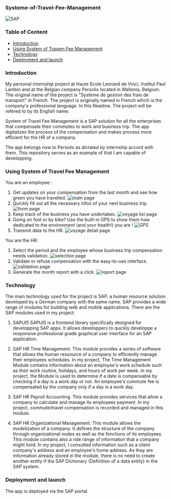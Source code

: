 ### Systeme-of-Travel-Fee-Management
![SAP](https://logos-download.com/wp-content/uploads/2016/08/SAP_logo.png)

### Table of Content
* [Introduction](#Introduction)
* [Using System of Travem Fee Management](#Using-System-of-Travel-Fee-Management)
* [Technology](#Technology)
* [Deployment and launch](#Deployment-and-launch)

### Introduction
My personal internship project at Haute Ecole Leonard de Vinci, Institut Paul Lambin and at the Belgian company Persolis located in Wallonia, Belgium. The original name of the project is "Système de gestion des frais de transport" in French. The project is originally named in French which is the company's professional language. In this Readme. The project will be refered to by its English name. 

System of Travel Fee Management is a SAP solution for all the enterprises that compensate their commutes to work and business trip. The app digitalizes the process of the compensation and makes process more efficient for the HR of a company.

The app belongs now to Persolis as dictated by internship accord with them. This repository serves as an example of that I am capable of developping. 

### Using System of Travel Fee Management
You are an employee : 
1. Get updates on your compensation from the last month and see how green you have travelled.
![main page](https://i.imgur.com/ep7OV1x.jpg?3)
2. Quickly fill out all the necessary infos of your next business trip.
![form page](https://i.imgur.com/zl5K3zh.jpg?2)
3. Keep track of the business you have undertaken.
![voyage list page](https://i.imgur.com/CuRC8yC.jpg)
4. Going on foot or by bike? Use the built-in GPS to show them how dedicated to the environment (and your health!) you are !
![GPS](https://i.imgur.com/PmyXqWt.jpg)
5. Transmit data to the HR.
![voyage detail page](https://i.imgur.com/SDG7afS.jpg)

You are the HR: 
1. Select the period and the employee whose business trip compensation needs validation.
![selection page](https://i.imgur.com/olLP9qJ.png)
2. Validate or refuse compensation with the easy-to-use interface.
![validation page](https://i.imgur.com/c4hEQFR.png)
3. Generate the month report with a click.
![report page](https://i.imgur.com/vwOpZre.png)


### Technology
The main technology used for the project is SAP, a human resource solution developed by a German company with the same name. SAP provides a wide range of modules for building web and mobile applications. There are the SAP modules used in my project: 

1. SAPUI5
SAPUI5 is a frontend library specifically designed for developping SAP apps. It allows developpers to quickly developpe a responsive professional grade graphical user interface for an SAP application.

2. SAP HR Time Management.
This module provides a series of software that allows the human ressource of a company to efficiently manage their employees schedules. In my project, The Time Management Module contains information about an employee's work schedule such as their work routine, holidays, and hours of work per week. In my project, the Module is used to determine if a date is compensable by checking if a day is a work day or not. An employee's commute fee is compensated by the company only if a day is a work day. 

3. SAP HR Payroll Accounting.
This module provides services that allow a company to calculate and manage its employees payment. In my project, commute/travel compensation is recorded and managed in this module. 

4. SAP HR Organizational Management.
This module allows the modelization of a company. It defines the structure of the company through organizational nodes as well as the fonctions of its employees. This module contains also a ride range of information that a company might hold. In my project, I consulted information such as a client company's address and an employee's home address. As they are information already stored in the module, there is no need to create another entity if the SAP Dictionary (Definition of a data entity) in the SAP system.

### Deployment and launch
The app is deployed via the SAP portal. 

